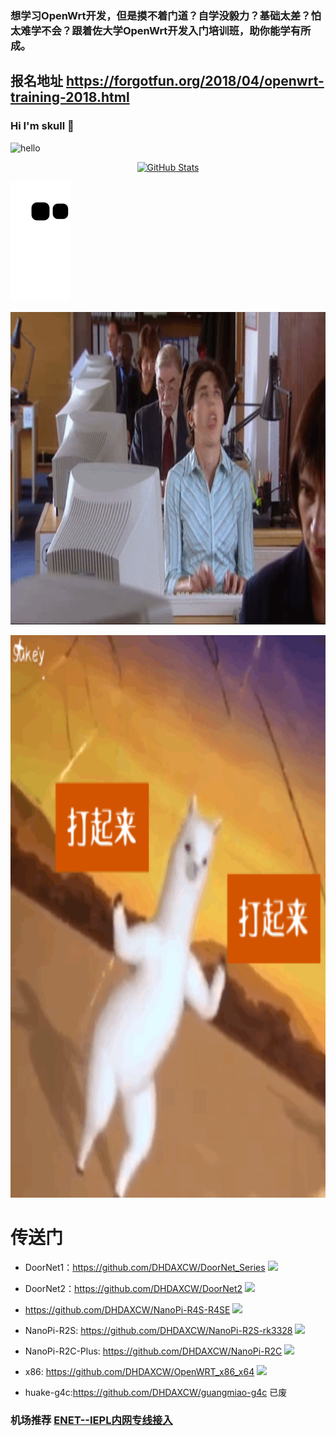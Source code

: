 
### 想学习OpenWrt开发，但是摸不着门道？自学没毅力？基础太差？怕太难学不会？跟着佐大学OpenWrt开发入门培训班，助你能学有所成。
## 报名地址 https://forgotfun.org/2018/04/openwrt-training-2018.html


### Hi I'm skull 👋
![hello](https://views.whatilearened.today/views/github/DHDAXCW/deplives.svg)

<p align="center">
    <a href="https://github.com/DHDAXCW">
      <img alt="GitHub Stats" src="https://github-readme-stats.vercel.app/api?username=DHDAXCW&include_all_commits=true&count_private=false&bg_color=30,e96443,904e95&title_color=fff&text_color=fff" />
    </a>
</p>

![](https://raw.githubusercontent.com/DHDAXCW/DHDAXCW/output/github-snake.svg)

<img src="https://github.com/DHDAXCW/DHDAXCW/blob/main/home1.gif" width=100% height="500"></img>

<img src="https://github.com/DHDAXCW/DHDAXCW/blob/main/0.gif" width=100% height="900"></img>

# 传送门
- DoorNet1：https://github.com/DHDAXCW/DoorNet_Series <img src="https://img.shields.io/github/downloads/DHDAXCW/DoorNet_Series/total.svg?style=for-the-badge&color=32C955"/>

- DoorNet2：https://github.com/DHDAXCW/DoorNet2 <img src="https://img.shields.io/github/downloads/DHDAXCW/DoorNet2/total.svg?style=for-the-badge&color=32C955"/>

- https://github.com/DHDAXCW/NanoPi-R4S-R4SE <img src="https://img.shields.io/github/downloads/DHDAXCW/NanoPi-R4S-R4SE/total.svg?style=for-the-badge&color=32C955"/>

- NanoPi-R2S: https://github.com/DHDAXCW/NanoPi-R2S-rk3328 <img src="https://img.shields.io/github/downloads/DHDAXCW/NanoPi-R2S-rk3328/total.svg?style=for-the-badge&color=32C955"/>

- NanoPi-R2C-Plus: https://github.com/DHDAXCW/NanoPi-R2C <img src="https://img.shields.io/github/downloads/DHDAXCW/NanoPi-R2C/total.svg?style=for-the-badge&color=32C955"/>
- x86: https://github.com/DHDAXCW/OpenWRT_x86_x64 <img src="https://img.shields.io/github/downloads/DHDAXCW/x86_64/total.svg?style=for-the-badge&color=32C955"/>

- huake-g4c:https://github.com/DHDAXCW/guangmiao-g4c 已废
### 机场推荐 [ENET--IEPL内网专线接入](https://www.easy2022.com/#/register?code=Ut7iWMrk)

